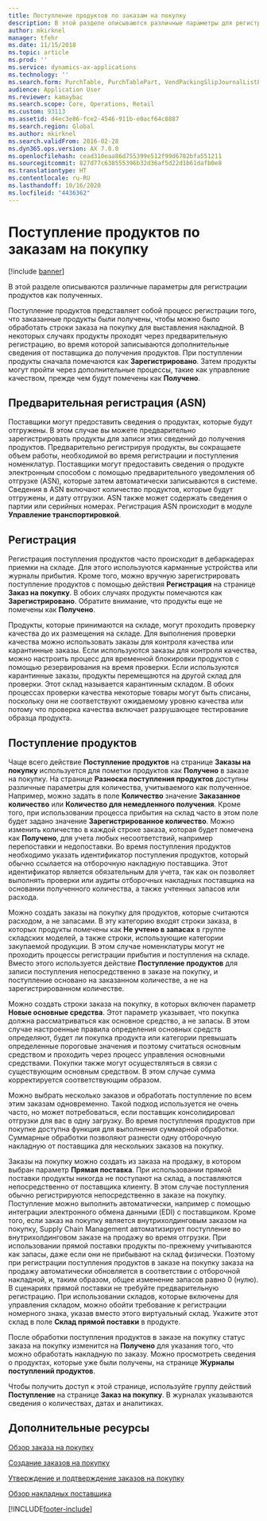 ```yaml
---
title: Поступление продуктов по заказам на покупку
description: В этой разделе описываются различные параметры для регистрации продуктов как полученных.
author: mkirknel
manager: tfehr
ms.date: 11/15/2018
ms.topic: article
ms.prod: ''
ms.service: dynamics-ax-applications
ms.technology: ''
ms.search.form: PurchTable, PurchTablePart, VendPackingSlipJournalListPage, VendPackingSlipJournal
audience: Application User
ms.reviewer: kamaybac
ms.search.scope: Core, Operations, Retail
ms.custom: 93113
ms.assetid: d4ec3e86-fce2-4546-911b-e0acf64c8887
ms.search.region: Global
ms.author: mkirknel
ms.search.validFrom: 2016-02-28
ms.dyn365.ops.version: AX 7.0.0
ms.openlocfilehash: cead310eaa86d755399e512f99d6782bfa551211
ms.sourcegitcommit: 827d77c638555396b32d36af5d22d1b61dafb0e8
ms.translationtype: HT
ms.contentlocale: ru-RU
ms.lasthandoff: 10/16/2020
ms.locfileid: "4436362"
---
```

# <a name="product-receipt-against-purchase-orders"></a>Поступление продуктов по заказам на покупку

[!include [banner](../includes/banner.md)]

В этой разделе описываются различные параметры для регистрации продуктов как полученных.

Поступление продуктов представляет собой процесс регистрации того, что заказанные продукты были получены, чтобы можно было обработать строки заказа на покупку для выставления накладной. В некоторых случаях продукты проходят через предварительную регистрацию, во время которой записываются дополнительные сведения от поставщика до получения продуктов. При поступлении продукты сначала помечаются как **Зарегистрировано**. Затем продукты могут пройти через дополнительные процессы, такие как управление качеством, прежде чем будут помечены как **Получено**.

## <a name="preregistration-asn"></a>Предварительная регистрация (ASN)
Поставщики могут предоставить сведения о продуктах, которые будут отгружены. В этом случае вы можете предварительно зарегистрировать продукты для записи этих сведений до получения продуктов. Предварительно регистрируя продукты, вы сокращаете объем работы, необходимой во время регистрации и поступления номенклатур. Поставщики могут предоставить сведения о продукте электронным способом с помощью предварительного уведомления об отгрузке (ASN), которые затем автоматически записываются в системе. Сведения в ASN включают количество продуктов, которые будут отгружены, и дату отгрузки. ASN также может содержать сведения о партии или серийных номерах. Регистрация ASN происходит в модуле **Управление транспортировкой**.

## <a name="registration"></a>Регистрация
Регистрация поступления продуктов часто происходит в дебаркадерах приемки на складе. Для этого используются карманные устройства или журналы прибытия. Кроме того, можно вручную зарегистрировать поступление продуктов с помощью действия **Регистрация** на странице **Заказ на покупку**. В обоих случаях продукты помечаются как **Зарегистрировано**. Обратите внимание, что продукты еще не помечены как **Получено**.  

Продукты, которые принимаются на складе, могут проходить проверку качества до их размещения на складе. Для выполнения проверки качества можно использовать заказы для контроля качества или карантинные заказы. Если используются заказы для контроля качества, можно настроить процесс для временной блокировки продуктов с помощью резервирования на время проверки. Если используются карантинные заказы, продукты перемещаются на другой склад для проверки. Этот склад называется карантинным складом. В обоих процессах проверки качества некоторые товары могут быть списаны, поскольку они не соответствуют ожидаемому уровню качества или потому что проверка качества включает разрушающее тестирование образца продукта.

## <a name="product-receipt"></a>Поступление продуктов
Чаще всего действие **Поступление продуктов** на странице **Заказы на покупку** используется для пометки продуктов как **Получено** в заказе на покупку. На странице **Разноска поступления продуктов** доступны различные параметры для количества, учитываемого как полученное. Например, можно задать в поле **Количество** значение **Заказанное количество** или **Количество для немедленного получения**. Кроме того, при использовании процесса прибытия на склад часто в этом поле будет задано значение **Зарегистрированное количество**. Можно изменить количество в каждой строке заказа, которая будет помечена как **Получено**, для учета любых несоответствий, например перепоставки и недопоставки. Во время поступления продуктов необходимо указать идентификатор поступления продуктов, который обычно ссылается на отборочную накладную поставщика. Этот идентификатор является обязательным для учета, так как он позволяет выполнять проверки или аудиты отборочных накладных поставщика на основании полученного количества, а также учтенных запасов или расхода.  

Можно создать заказы на покупку для продуктов, которые считаются расходом, а не запасами. В эту категорию входят строки заказа, в которых продукты помечены как **Не учтено в запасах** в группе складских моделей, а также строки, использующие категории закупаемой продукции. В этом случае номенклатуры могут не проходить процессы регистрации прибытия и поступления на складе. Вместо этого используется действие **Поступление продуктов** для записи поступления непосредственно в заказе на покупку, и поступление основано на заказанном количестве, а не на зарегистрированном количестве.  

Можно создать строки заказа на покупку, в которых включен параметр **Новые основные средства**. Этот параметр указывает, что покупка должна рассматриваться как основное средство, а не запасы. В этом случае настроенные правила определения основных средств определяют, будет ли покупка продукта или категории превышать определенные пороговые значения и поэтому считаться основным средством и проходить через процесс управления основными средствами. Покупки также могут осуществляться в связи с существующим основным средством. В этом случае сумма корректируется соответствующим образом.  

Можно выбрать несколько заказов и обработать поступление по всем этим заказам одновременно. Такой подход используется не очень часто, но может потребоваться, если поставщик консолидировал отгрузки для вас в одну загрузку. Во время поступления продуктов при покупке доступна функция для выполнения суммарной обработки. Суммарные обработки позволяют разнести одну отборочную накладную от поставщика для нескольких заказов на покупку.  

Заказы на покупку можно создать из заказа на продажу, в котором выбран параметр **Прямая поставка**. При использовании прямой поставки продукты никогда не поступают на склад, а поставляются непосредственно от поставщика клиенту. В этом случае поступления обычно регистрируются непосредственно в заказе на покупку. Поступление можно выполнить автоматически, например с помощью интеграции электронного обмена данными (EDI) с поставщиком. Кроме того, если заказ на покупку является внутрихолдинговым заказом на покупку, Supply Chain Management автоматизирует поступление во внутрихолдинговом заказе на продажу во время отгрузки. При использовании прямой поставки продукты по-прежнему учитываются как запасы, даже если они не прибывают на склад физически. Поэтому при регистрации поступления продуктов в заказе на покупку заказа на продажу автоматически обновляется в соответствии с отборочной накладной, и, таким образом, общее изменение запасов равно 0 (нулю). В сценариях прямой поставки не требуйте предварительную регистрацию. При использовании складов, которые включены для управления складом, можно обойти требование к регистрации номерного знака, указав вместо этого виртуальный склад. Укажите этот склад в поле **Склад прямой поставки** в продукте. 

После обработки поступления продуктов в заказе на покупку статус заказа на покупку изменится на **Получено** для указания того, что можно обработать накладную по заказу. Можно просмотреть сведения о продуктах, которые уже были получены, на странице **Журналы поступлений продуктов**.  

Чтобы получить доступ к этой странице, используйте группу действий **Поступление** на странице **Заказ на покупку**. В журналах указываются сведения о количествах, датах и аналитиках.

<a name="additional-resources"></a>Дополнительные ресурсы
--------

[Обзор заказа на покупку](purchase-order-overview.md)

[Создание заказов на покупку](purchase-order-creation.md)

[Утверждение и подтверждение заказов на покупку](purchase-order-approval-confirmation.md)

[Обзор накладных поставщика](../../financials/accounts-payable/vendor-invoices-overview.md)





[!INCLUDE[footer-include](../../includes/footer-banner.md)]